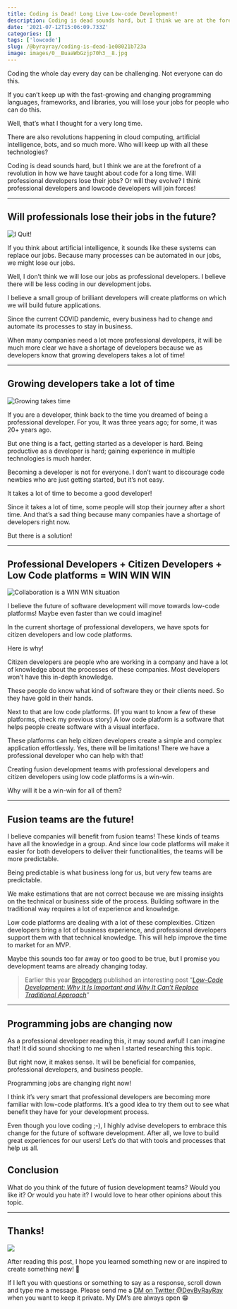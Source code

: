 ```yaml
---
title: Coding is Dead! Long Live Low-code Development!
description: Coding is dead sounds hard, but I think we are at the forefront of a revolution in how we have taught about code for a long time. Will professional developers lose their jobs? Or will they evolve? I think professional developers and lowcode developers will join forces!
date: '2021-07-12T15:06:09.733Z'
categories: []
tags: ['lowcode']
slug: /@byrayray/coding-is-dead-1e08021b723a
image: images/0__BuaaWbGzjp70h3__8.jpg
---
```


Coding the whole day every day can be challenging. Not everyone can do this.

If you can’t keep up with the fast-growing and changing programming languages, frameworks, and libraries, you will lose your jobs for people who can do this.

Well, that’s what I thought for a very long time.

There are also revolutions happening in cloud computing, artificial intelligence, bots, and so much more. Who will keep up with all these technologies?

Coding is dead sounds hard, but I think we are at the forefront of a revolution in how we have taught about code for a long time. Will professional developers lose their jobs? Or will they evolve? I think professional developers and lowcode developers will join forces!

---
## Will professionals lose their jobs in the future?

![I Quit!](/images/nick-fewings-GpplHQ-fyvA-unsplash.jpg)

If you think about artificial intelligence, it sounds like these systems can replace our jobs. Because many processes can be automated in our jobs, we might lose our jobs.

Well, I don’t think we will lose our jobs as professional developers. I believe there will be less coding in our development jobs.

I believe a small group of brilliant developers will create platforms on which we will build future applications.

Since the current COVID pandemic, every business had to change and automate its processes to stay in business.

When many companies need a lot more professional developers, it will be much more clear we have a shortage of developers because we as developers know that growing developers takes a lot of time!

---
## Growing developers take a lot of time

![Growing takes time](/images/daniel-oberg-sEApBUS4fIk-unsplash.jpg)

If you are a developer, think back to the time you dreamed of being a professional developer. For you, It was three years ago; for some, it was 20+ years ago.

But one thing is a fact, getting started as a developer is hard. Being productive as a developer is hard; gaining experience in multiple technologies is much harder.

Becoming a developer is not for everyone. I don’t want to discourage code newbies who are just getting started, but it’s not easy.

It takes a lot of time to become a good developer!

Since it takes a lot of time, some people will stop their journey after a short time. And that’s a sad thing because many companies have a shortage of developers right now.

But there is a solution!

---
## Professional Developers + Citizen Developers + Low Code platforms = WIN WIN WIN

![Collaboration is a WIN WIN situation](/images/john-schnobrich-2FPjlAyMQTA-unsplash.jpg)

I believe the future of software development will move towards low-code platforms! Maybe even faster than we could imagine!

In the current shortage of professional developers, we have spots for citizen developers and low code platforms.

Here is why!

Citizen developers are people who are working in a company and have a lot of knowledge about the processes of these companies. Most developers won’t have this in-depth knowledge.

These people do know what kind of software they or their clients need. So they have gold in their hands.

Next to that are low code platforms. (If you want to know a few of these platforms, check my previous story) A low code platform is a software that helps people create software with a visual interface.

These platforms can help citizen developers create a simple and complex application effortlessly. Yes, there will be limitations! There we have a professional developer who can help with that!

Creating fusion development teams with professional developers and citizen developers using low code platforms is a win-win.

Why will it be a win-win for all of them?

---
## Fusion teams are the future!

I believe companies will benefit from fusion teams! These kinds of teams have all the knowledge in a group. And since low code platforms will make it easier for both developers to deliver their functionalities, the teams will be more predictable.

Being predictable is what business long for us, but very few teams are predictable.

We make estimations that are not correct because we are missing insights on the technical or business side of the process. Building software in the traditional way requires a lot of experience and knowledge.

Low code platforms are dealing with a lot of these complexities. Citizen developers bring a lot of business experience, and professional developers support them with that technical knowledge. This will help improve the time to market for an MVP.

Maybe this sounds too far away or too good to be true, but I promise you development teams are already changing today.

> Earlier this year [Brocoders](https://medium.com/u/560d9ce5e7c7) published an interesting post “[_Low-Code Development: Why It Is Important and Why It Can’t Replace Traditional Approach_](https://medium.com/brocoders-team/low-code-development-why-it-is-important-and-why-it-cant-replace-traditional-approach-f63277f0d463)”

---
## Programming jobs are changing now

As a professional developer reading this, it may sound awful! I can imagine that! It did sound shocking to me when I started researching this topic.

But right now, it makes sense. It will be beneficial for companies, professional developers, and business people.

Programming jobs are changing right now!

I think it’s very smart that professional developers are becoming more familiar with low-code platforms. It’s a good idea to try them out to see what benefit they have for your development process.

Even though you love coding ;-), I highly advise developers to embrace this change for the future of software development. After all, we love to build great experiences for our users! Let’s do that with tools and processes that help us all.

## Conclusion

What do you think of the future of fusion development teams? Would you like it? Or would you hate it? I would love to hear other opinions about this topic.


---

## Thanks!

![](/images/0__4aTcitCaVTWHHeiO.jpg)

After reading this post, I hope you learned something new or are inspired to create something new! 🤗

If I left you with questions or something to say as a response, scroll down and type me a message. Please send me a [DM on Twitter @DevByRayRay](https://twitter.com/@devbyrayray) when you want to keep it private. My DM’s are always open 😁
